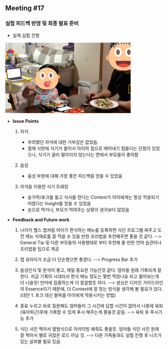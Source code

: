 ## Meeting #17
### 실험 피드백 반영 및 최종 발표 준비

- 실제 실험 진행

<p>
<img src="/img/31.png" style="width: 400px;">
</p>

- **Issue Points**

	1. 자석
		- 우려했던 자석에 대한 거부감은 없었음.
		- 철제 식판에 식기가 붙어서 아이의 힘으로 떼어내기 힘들다는 단점이 있었으나, 식기가 굴러 떨어지지 않는다는 면에서 부모들이 좋아함

	2. 음성
		- 음성 부분에 대해 가장 좋은 피드백을 얻을 수 있었음

	3. 자석을 이용한 식기 트래킹
	 	- 숟가락/포크를 들고 식사를 한다는 Context가 아이에게는 항상 적용되기 어렵다는 Insight를 얻을 수 있었음
	 	- 손으로 먹거나, 부모가 먹여주는 상황이 생각보다 많았음

- **Feedback and Future work**

	1. 나이키 헬스 앱처럼 아이가 편식하는 메뉴를 등록하면 식단 프로그램 짜주고 도전 메뉴 식재료를 잘 먹을 수 있을 만한 조리법을 추천해주면 좋을 것 같다. 
		--> General Tip 및 다른 부모들의 사용행태로 부터 추천해 줄 만한 언어 습관이나 조리법을 팁으로 제공
	
	2. 앱 유아이가 조금 더 단순했으면 좋겠다. 
		--> Progress Bar 추가

 	3. 음성인식 및 분석이 좋고, 제일 중요한 기능인것 같다. 엄마들 원래 기록되게 잘한다. 지금 기록의 시대라서 편식 메뉴 정도는 몇번 먹었나요 라고 물어보는게 더 나을듯! 언어에 집중하는게 더 깔끔할듯 하다. 
 		--> 센싱은 디자인 가이드라인의 Essence이기 때문에, 더 Context에 잘 맞는 방식을 생각해 볼 필요가 있다. (대안 1. 포크 대신 팔찌를 아이에게 착용시키는 방법)

 	4. 종료 누르고 바로 질문해도 엄마들이 그 시간에 답할 시간이 없어서 나중에 육퇴(육아퇴근)후에 기록할 수 있게 푸시 해주는게 좋을것 같음. 
 		--> 육퇴 후 푸시기능 추가

 	5. 식단 사진 찍어서 앨범식으로 아카이빙 해줘도 좋을듯. 엄마들 식단 사진 원래 잘 찍어서 별로 귀찮은 로드 아닐 것. 
 		--> 다른 가족들과도 실험 진행 후 니즈가 있는 살펴볼 필요 있음

